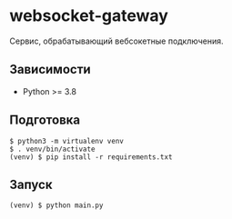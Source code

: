 # websocket-gateway

Сервис, обрабатывающий вебсокетные подключения.

## Зависимости

* Python >= 3.8

## Подготовка

```shell
$ python3 -m virtualenv venv
$ . venv/bin/activate
(venv) $ pip install -r requirements.txt
```

## Запуск

```shell
(venv) $ python main.py 
```